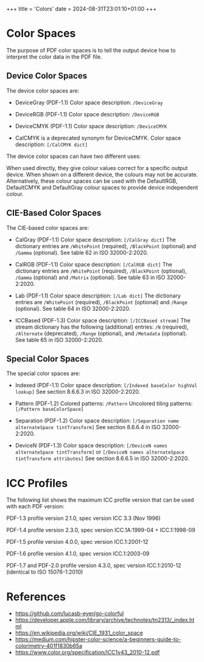 +++
title = 'Colors'
date = 2024-08-31T23:01:10+01:00
+++

Color Spaces
============

The purpose of PDF color spaces is to tell the output device how to interpret
the color data in the PDF file.


Device Color Spaces
-------------------

The device color spaces are:

- DeviceGray (PDF-1.1)
  Color space description: `/DeviceGray`

- DeviceRGB (PDF-1.1)
  Color space description: `/DeviceRGB`

- DeviceCMYK (PDF-1.1)
  Color space description: `/DeviceCMYK`

- CalCMYK is a deprecated synonym for DeviceCMYK.
  Color space description: `[/CalCMYK dict]`

The device color spaces can have two different uses:

When used directly, they give colour values correct for a specific output
device. When shown on a different device, the colours may not be accurate.
Alternatively, these colour spaces can be used with the DefaultRGB, DefaultCMYK
and DefaultGray colour spaces to provide device independent colour.


CIE-Based Color Spaces
----------------------

The CIE-based color spaces are:

- CalGray (PDF-1.1)
  Color space description: `[/CalGray dict]`
  The dictionary entries are `/WhitePoint` (required), `/BlackPoint` (optional)
  and `/Gamma` (optional).
  See table 62 in ISO 32000-2:2020.

- CalRGB (PDF-1.1)
  Color space description: `[/CalRGB dict]`
  The dictionary entries are `/WhitePoint` (required), `/BlackPoint` (optional),
  `/Gamma` (optional) and `/Matrix` (optional).
  See table 63 in ISO 32000-2:2020.

- Lab (PDF-1.1)
  Color space description: `[/Lab dict]`
  The dictionary entries are `/WhitePoint` (required), `/BlackPoint` (optional)
  and `/Range` (optional).
  See table 64 in ISO 32000-2:2020.

- ICCBased (PDF-1.3)
  Color space description: `[/ICCBased stream]`
  The stream dictionary has the following (additional) entries: `/N` (required),
  `/Alternate` (deprecated), `/Range` (optional), and `/Metadata` (optional).
  See table 65 in ISO 32000-2:2020.

Special Color Spaces
--------------------

The special color spaces are:

- Indexed (PDF-1.1)
  Color space description: `[/Indexed baseColor highVal lookup]`
  See section 8.6.6.3 in ISO 32000-2:2020.

- Pattern (PDF-1.2)
  Colored patterns: `/Pattern`
  Uncolored tiling patterns: `[/Pattern baseColorSpace]`

- Separation (PDF-1.2)
  Color space description: `[/Separation name alternateSpace tintTransform]`
  See section 8.6.6.4 in ISO 32000-2:2020.

- DeviceN (PDF-1.3)
  Color space description: `[/DeviceN names alternateSpace tintTransform]`
                        or `[/DeviceN names alternateSpace tintTransform attributes]`
  See section 8.6.6.5 in ISO 32000-2:2020.


ICC Profiles
============

The following list shows the maximum ICC profile version that can be used with
each PDF version:

PDF-1.3
    profile version 2.1.0, spec version ICC 3.3 (Nov 1996)

PDF-1.4
    profile version 2.3.0, spec version ICC.1A:1999-04 + ICC.1:1998-09

PDF-1.5
    profile version 4.0.0, spec version ICC.1:2001-12

PDF-1.6
    profile version 4.1.0, spec version ICC.1:2003-09

PDF-1.7 and PDF-2.0
    profile version 4.3.0, spec version ICC.1:2010-12 (identical to ISO 15076-1:2010)


References
==========

- https://github.com/lucasb-eyer/go-colorful
- https://developer.apple.com/library/archive/technotes/tn2313/_index.html
- https://en.wikipedia.org/wiki/CIE_1931_color_space
- https://medium.com/hipster-color-science/a-beginners-guide-to-colorimetry-401f1830b65a
- https://www.color.org/specification/ICC1v43_2010-12.pdf
